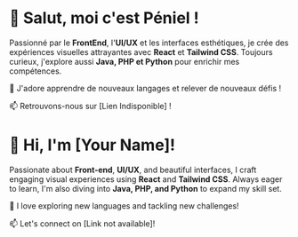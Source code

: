 # 👋 Salut, moi c'est Péniel !

Passionné par le **FrontEnd**, l'**UI/UX** et les interfaces esthétiques, 
je crée des expériences visuelles attrayantes avec **React** et **Tailwind CSS**. 
Toujours curieux, j'explore aussi **Java, PHP et Python** pour enrichir mes compétences.

🚀 J'adore apprendre de nouveaux langages et relever de nouveaux défis !

📫 Retrouvons-nous sur [Lien Indisponible] !

# 👋 Hi, I'm [Your Name]!

Passionate about **Front-end**, **UI/UX**, and beautiful interfaces, 
I craft engaging visual experiences using **React** and **Tailwind CSS**. 
Always eager to learn, I'm also diving into **Java, PHP, and Python** to expand my skill set.

🚀 I love exploring new languages and tackling new challenges!

📫 Let's connect on [Link not available]!


<!---
PenielDjss/PenielDjss is a ✨ special ✨ repository because its `README.md` (this file) appears on your GitHub profile.
You can click the Preview link to take a look at your changes.
--->
